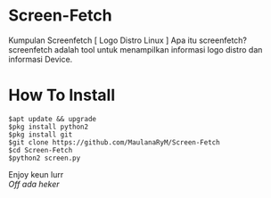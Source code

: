 # Screen-Fetch
 Kumpulan Screenfetch [ Logo Distro Linux ]
Apa itu screenfetch? screenfetch adalah tool untuk menampilkan informasi logo distro dan informasi Device.
# How To Install
```
$apt update && upgrade
$pkg install python2
$pkg install git
$git clone https://github.com/MaulanaRyM/Screen-Fetch
$cd Screen-Fetch
$python2 screen.py
```
Enjoy keun lurr<br>*Off ada heker*
